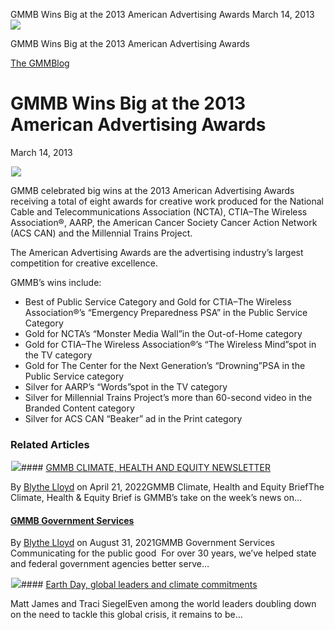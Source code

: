



GMMB Wins Big at the 2013 American Advertising Awards
March 14, 2013
![](data:image/gif;base64,R0lGODlhAQABAAAAACH5BAEKAAEALAAAAAABAAEAAAICTAEAOw==)![](https://www.gmmb.com/wp-content/uploads/2015/12/NewsImages_Congrats11-e1501266395425.jpg)



GMMB Wins Big at the 2013 American Advertising Awards





 [The GMMBlog](/blog/)



##### 

 GMMB Wins Big at the 2013 American Advertising Awards
=====================================================


March 14, 2013



![](data:image/gif;base64,R0lGODlhAQABAAAAACH5BAEKAAEALAAAAAABAAEAAAICTAEAOw==)![](https://www.gmmb.com/wp-content/uploads/2015/12/NewsImages_Congrats11-e1501266395425-552x552.jpg) 


GMMB celebrated big wins at the 2013 American Advertising Awards receiving a total of eight awards for creative work produced for the National Cable and Telecommunications Association (NCTA), CTIA–The Wireless Association®, AARP, the American Cancer Society Cancer Action Network (ACS CAN) and the Millennial Trains Project.


The American Advertising Awards are the advertising industry’s largest competition for creative excellence.


GMMB’s wins include:


* Best of Public Service Category and Gold for CTIA–The Wireless Association®’s “Emergency Preparedness PSA” in the Public Service Category
* Gold for NCTA’s “Monster Media Wall”in the Out-of-Home category
* Gold for CTIA–The Wireless Association®’s “The Wireless Mind”spot in the TV category
* Gold for The Center for the Next Generation’s “Drowning”PSA in the Public Service category
* Silver for AARP’s “Words”spot in the TV category
* Silver for Millennial Trains Project’s more than 60-second video in the Branded Content category
* Silver for ACS CAN “Beaker” ad in the Print category









### Related Articles

![](data:image/gif;base64,R0lGODlhAQABAAAAACH5BAEKAAEALAAAAAABAAEAAAICTAEAOw==)![](https://www.gmmb.com/wp-content/uploads/2022/03/Picture1-1-380x200.png)#### [GMMB CLIMATE, HEALTH AND EQUITY NEWSLETTER](https://www.gmmb.com/climate/)

By [Blythe Lloyd](https://www.gmmb.com/author/blloyd/) on April 21, 2022GMMB Climate, Health and Equity BriefThe Climate, Health & Equity Brief is GMMB’s take on the week’s news on…

#### [GMMB Government Services](https://www.gmmb.com/governmentservices/)

By [Blythe Lloyd](https://www.gmmb.com/author/blloyd/) on August 31, 2021GMMB Government Services  Communicating for the public good  For over 30 years, we’ve helped state and federal government agencies better serve…

![](data:image/gif;base64,R0lGODlhAQABAAAAACH5BAEKAAEALAAAAAABAAEAAAICTAEAOw==)![](https://www.gmmb.com/wp-content/uploads/2021/04/b5197d82-9fb4-4c84-a8d9-e468348c4c67-380x200.jpg)#### [Earth Day, global leaders and climate commitments](https://www.gmmb.com/news/earth-day-global-leaders-and-climate-commitments/)

Matt James and Traci SiegelEven among the world leaders doubling down on the need to tackle this global crisis, it remains to be…





